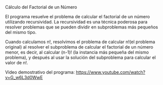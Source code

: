 Cálculo del Factorial de un Número

El programa resuelve el problema de calcular el factorial de un número utilizando recursividad. La recursividad es una técnica poderosa para resolver problemas 
que se pueden dividir en subproblemas más pequeños del mismo tipo.

Cuando calculamos n!, resolvimos el problema de calcular n!(el problema original) al resolver el subproblema de calcular el factorial de un número menor, 
es decir, al calcular (n-1)! (la instancia más pequeña del mismo problema), y después al usar la solución del subproblema para calcular el valor de n!.

Video demostrativo del programa:
https://www.youtube.com/watch?v=G_w6L3d0WwE
